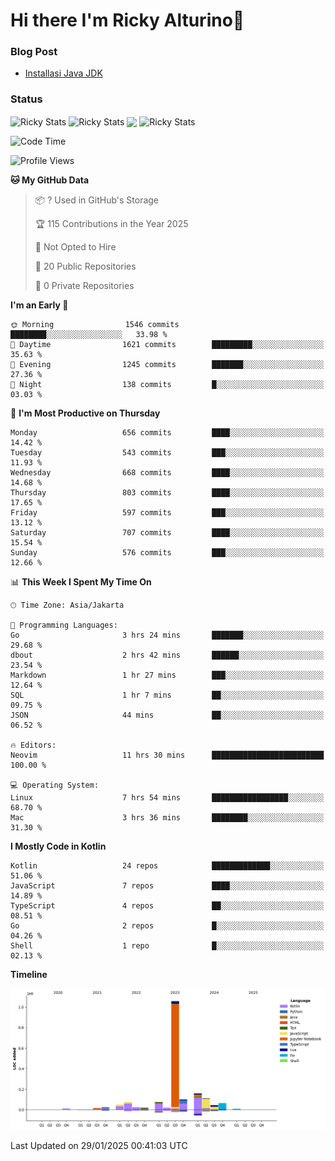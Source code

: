 # Hi there I'm Ricky Alturino👋

### Blog Post

<!-- BLOG-POST-LIST:START -->

- [Installasi Java JDK](https://onirutla.medium.com/installasi-java-jdk-ec701beeb5cb?source=rss-d9d81c918cc9------2)
<!-- BLOG-POST-LIST:END -->

### Status

<img align="center" alt="Ricky Stats" src="https://github-readme-stats.vercel.app/api?username=Alturino&theme=dark&show_icons=true&hide_border=false" />
<img align="center" alt="Ricky Stats" src="https://github-readme-stats.vercel.app/api/top-langs/?username=Alturino&theme=dark&show_icons=true&layout=compact"/>
<img align="center" width="640px" src="https://github-readme-stats.vercel.app/api/wakatime?username=Alturino&layout=compact&hide_border=true&theme=dark">
<img align="center" alt="Ricky Stats" src="https://leetcard.jacoblin.cool/onirutla?border=0&radius=20&ext=activity"/>

<!--START_SECTION:waka-->
![Code Time](http://img.shields.io/badge/Code%20Time-913%20hrs%2022%20mins-blue)

![Profile Views](http://img.shields.io/badge/Profile%20Views-0-blue)

**🐱 My GitHub Data** 

> 📦 ? Used in GitHub's Storage 
 > 
> 🏆 115 Contributions in the Year 2025
 > 
> 🚫 Not Opted to Hire
 > 
> 📜 20 Public Repositories 
 > 
> 🔑 0 Private Repositories 
 > 
**I'm an Early 🐤** 

```text
🌞 Morning                1546 commits        ████████░░░░░░░░░░░░░░░░░   33.98 % 
🌆 Daytime                1621 commits        █████████░░░░░░░░░░░░░░░░   35.63 % 
🌃 Evening                1245 commits        ███████░░░░░░░░░░░░░░░░░░   27.36 % 
🌙 Night                  138 commits         █░░░░░░░░░░░░░░░░░░░░░░░░   03.03 % 
```
📅 **I'm Most Productive on Thursday** 

```text
Monday                   656 commits         ████░░░░░░░░░░░░░░░░░░░░░   14.42 % 
Tuesday                  543 commits         ███░░░░░░░░░░░░░░░░░░░░░░   11.93 % 
Wednesday                668 commits         ████░░░░░░░░░░░░░░░░░░░░░   14.68 % 
Thursday                 803 commits         ████░░░░░░░░░░░░░░░░░░░░░   17.65 % 
Friday                   597 commits         ███░░░░░░░░░░░░░░░░░░░░░░   13.12 % 
Saturday                 707 commits         ████░░░░░░░░░░░░░░░░░░░░░   15.54 % 
Sunday                   576 commits         ███░░░░░░░░░░░░░░░░░░░░░░   12.66 % 
```


📊 **This Week I Spent My Time On** 

```text
🕑︎ Time Zone: Asia/Jakarta

💬 Programming Languages: 
Go                       3 hrs 24 mins       ███████░░░░░░░░░░░░░░░░░░   29.68 % 
dbout                    2 hrs 42 mins       ██████░░░░░░░░░░░░░░░░░░░   23.54 % 
Markdown                 1 hr 27 mins        ███░░░░░░░░░░░░░░░░░░░░░░   12.64 % 
SQL                      1 hr 7 mins         ██░░░░░░░░░░░░░░░░░░░░░░░   09.75 % 
JSON                     44 mins             ██░░░░░░░░░░░░░░░░░░░░░░░   06.52 % 

🔥 Editors: 
Neovim                   11 hrs 30 mins      █████████████████████████   100.00 % 

💻 Operating System: 
Linux                    7 hrs 54 mins       █████████████████░░░░░░░░   68.70 % 
Mac                      3 hrs 36 mins       ████████░░░░░░░░░░░░░░░░░   31.30 % 
```

**I Mostly Code in Kotlin** 

```text
Kotlin                   24 repos            █████████████░░░░░░░░░░░░   51.06 % 
JavaScript               7 repos             ████░░░░░░░░░░░░░░░░░░░░░   14.89 % 
TypeScript               4 repos             ██░░░░░░░░░░░░░░░░░░░░░░░   08.51 % 
Go                       2 repos             █░░░░░░░░░░░░░░░░░░░░░░░░   04.26 % 
Shell                    1 repo              █░░░░░░░░░░░░░░░░░░░░░░░░   02.13 % 
```



**Timeline**

![Lines of Code chart](https://raw.githubusercontent.com/Alturino/Alturino/main/assets/bar_graph.png)


 Last Updated on 29/01/2025 00:41:03 UTC
<!--END_SECTION:waka-->
